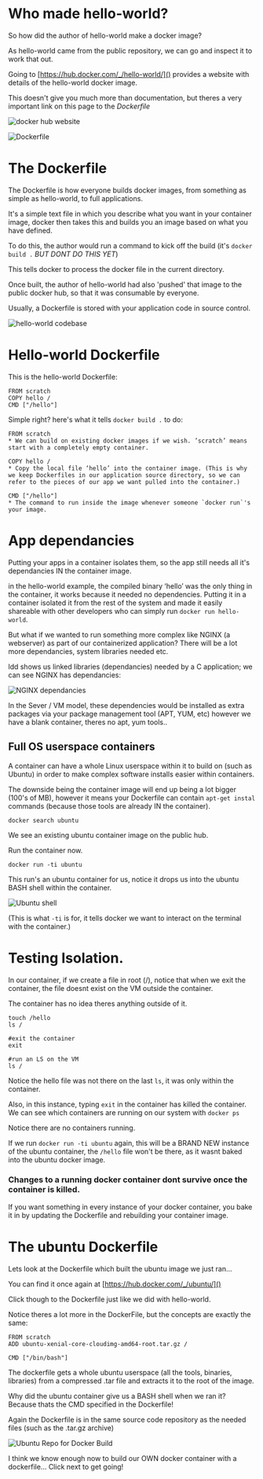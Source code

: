 # Who made hello-world?

So how did the author of hello-world make a docker image?

As hello-world came from the public repository, we can go and inspect it to work that out.

Going to [https://hub.docker.com/_/hello-world/]() provides a website with details of the hello-world docker image.

This doesn't give you much more than documentation, but theres a very important link on this page to the *Dockerfile*

![docker hub website](/posts/files/docker-101/assets/images/dockerhub1.png)

![Dockerfile](/posts/files/docker-101/assets/images/dockerfile1.png)

# The Dockerfile

The Dockerfile is how everyone builds docker images, from something as simple as hello-world, to full applications.

It's a simple text file in which you describe what you want in your container image, docker then takes this and builds you an image based on what you have defined.

To do this, the author would run a command to kick off the build (it's `docker build .` *BUT DONT DO THIS YET*)

This tells docker to process the docker file in the current directory.

Once built, the author of hello-world had also 'pushed' that image to the public docker hub, so that it was consumable by everyone.

Usually, a Dockerfile is stored with your application code in source control.

![hello-world codebase](/posts/files/docker-101/assets/images/hello-codebase.png)

# Hello-world Dockerfile

This is the hello-world Dockerfile:

```
FROM scratch
COPY hello /
CMD ["/hello"]
```

Simple right? here's what it tells `docker build .` to do:

    FROM scratch
    * We can build on existing docker images if we wish. ’scratch’ means start with a completely empty container.

    COPY hello /
    * Copy the local file ‘hello’ into the container image. (This is why we keep Dockerfiles in our application source directory, so we can refer to the pieces of our app we want pulled into the container.)

    CMD ["/hello"]
    * The command to run inside the image whenever someone `docker run`'s your image.

# App dependancies

Putting your apps in a container isolates them, so the app still needs all it's dependancies IN the container image.

in the hello-world example, the compiled binary ‘hello’ was the only thing in the container, it works because it needed no dependencies. Putting it in a container isolated it from the rest of the system and made it easily shareable with other developers who can simply run `docker run hello-world`.

But what if we wanted to run something more complex like NGINX (a webserver) as part of our containerized application? There will be a lot more dependancies, system libraries needed etc.

ldd shows us linked libraries (dependancies) needed by a C application; we can see NGINX has dependancies:

![NGINX dependancies](/posts/files/docker-101/assets/images/ldd1.png)

In the Sever / VM model, these dependencies would be installed as extra packages via your package management tool (APT, YUM, etc) however we have a blank container, theres no apt, yum tools..

## Full OS userspace containers

A container can have a whole Linux userspace within it to build on (such as Ubuntu) in order to make complex software installs easier within containers.

The downside being the container image will end up being a lot bigger (100's of MB), however it means your Dockerfile can contain `apt-get instal` commands (because those tools are already IN the container).

```
docker search ubuntu
```

We see an existing ubuntu container image on the public hub.

Run the container now.

```
docker run -ti ubuntu
```

This run's an ubuntu container for us, notice it drops us into the ubuntu BASH shell within the container.

![Ubuntu shell](/posts/files/docker-101/assets/images/ubuntu1.png)

(This is what `-ti` is for, it tells docker we want to interact on the terminal with the container.)

# Testing Isolation.

In our container, if we create a file in root (/), notice that when we exit the container, the file doesnt exist on the VM outside the container.

The container has no idea theres anything outside of it.

```
touch /hello
ls /

#exit the container
exit

#run an LS on the VM
ls /
```

Notice the hello file was not there on the last `ls`, it was only within the container.

Also, in this instance, typing `exit` in the container has killed the container. We can see which containers are running on our system with `docker ps`

Notice there are no containers running.

If we run `docker run -ti ubuntu` again, this will be a BRAND NEW instance of the ubuntu container, the `/hello` file won't be there, as it wasnt baked into the ubuntu docker image.

### Changes to a running docker container dont survive once the container is killed.

If you want something in every instance of your docker container, you bake it in by updating the Dockerfile and rebuilding your container image.

# The ubuntu Dockerfile

Lets look at the Dockerfile which built the ubuntu image we just ran...

You can find it once again at [https://hub.docker.com/_/ubuntu/]()

Click though to the Dockerfile just like we did with hello-world.

Notice theres a lot more in the DockerFile, but the concepts are exactly the same:

```
FROM scratch
ADD ubuntu-xenial-core-cloudimg-amd64-root.tar.gz /

CMD ["/bin/bash"]
```

The dockerfile gets a whole ubuntu userspace (all the tools, binaries, libraries) from a compressed .tar file and extracts it to the root of the image.

Why did the ubuntu container give us a BASH shell when we ran it? Because thats the CMD specified in the Dockerfile!

Again the Dockerfile is in the same source code repository as the needed files (such as the .tar.gz archive)

![Ubuntu Repo for Docker Build](/posts/files/docker-101/assets/images/ubunturepo1.png)

I think we know enough now to build our OWN docker container with a dockerfile... Click next to get going!
